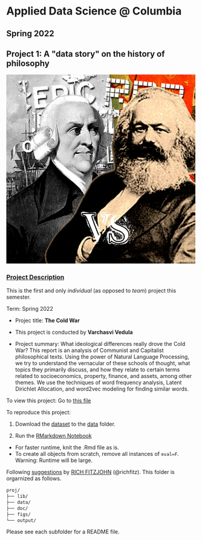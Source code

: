 # Applied Data Science @ Columbia
## Spring 2022
## Project 1: A "data story" on the history of philosophy

<img src="doc/logo.jpg" width="500">

### [Project Description](doc/)
This is the first and only *individual* (as opposed to *team*) project this semester. 

Term: Spring 2022

+ Projec title: **The Cold War**
+ This project is conducted by **Varchasvi Vedula**

+ Project summary: What ideological differences really drove the Cold War? This report is an analysis of Communist and Capitalist philosophical texts. Using the power of Natural Language Processing, we try to understand the vernacular of these schools of thought, what topics they primarily discuss, and how they relate to certain terms related to socioeconomics, property, finance, and assets, among other themes. We use the techniques of word frequency analysis, Latent Dirichlet Allocation, and word2vec modeling for finding similar words.

To view this project: Go to [this file](./doc/The_Cold_War.html)

To reproduce this project:

1. Download the [dataset](https://www.kaggle.com/kouroshalizadeh/history-of-philosophy) to the [data](./data) folder. 

2. Run the [RMarkdown Notebook](./doc/The_Cold_War.Rmd)

+ For faster runtime, knit the .Rmd file as is.
+ To create all objects from scratch, remove all instances of `eval=F`. Warning: Runtime will be large.

Following [suggestions](http://nicercode.github.io/blog/2013-04-05-projects/) by [RICH FITZJOHN](http://nicercode.github.io/about/#Team) (@richfitz). This folder is orgarnized as follows.

```
proj/
├── lib/
├── data/
├── doc/
├── figs/
└── output/
```

Please see each subfolder for a README file.
